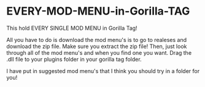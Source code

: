 # EVERY-MOD-MENU-in-Gorilla-TAG
This hold EVERY SINGLE MOD MENU in Gorilla Tag!

All you have to do is download the mod menu's is to go to realeses and download the zip file. Make sure you extract the zip file!
Then, just look through all of the mod menu's and when you find one you want. Drag the .dll file to your plugins folder in your gorilla tag folder.

I have put in suggested mod menu's that I think you should try in a folder for you!
